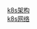 

&emsp; [k8s架构](/docs/devAndOps/k8s/principle.md)   
&emsp; [k8s网络](/docs/devAndOps/k8s/network.md)   

